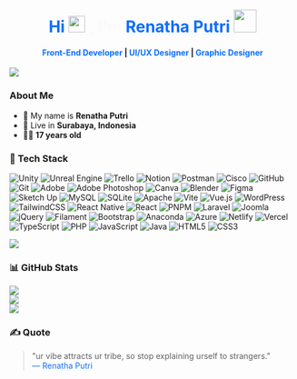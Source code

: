 <h1 align="center">
    <span style="color:#0d6efd;">Hi</span> 
    <img src="https://github.com/TheDudeThatCode/TheDudeThatCode/blob/master/Assets/Hi.gif" width="29px">
    <span style="color:#fafafa;">, I'm </span>
    <a href="https://github.com/RenathaPutri" style="color:#0d6efd; text-decoration: none;">
        Renatha Putri
    </a>
    <img src="https://github.com/TheDudeThatCode/TheDudeThatCode/blob/master/Assets/Developer.gif?raw=true" width="40px" alt="">
</h1>


<h4 align="center" style="color:#0d6efd;"> Front-End Developer <a href="/">|</a> UI/UX Designer <a href="/">|</a>
    Graphic Designer </h4>

<img src="https://user-images.githubusercontent.com/73097560/115834477-dbab4500-a447-11eb-908a-139a6edaec5c.gif" />

### About Me
- 👧 My name is **Renatha Putri**
- 🏡 Live in **Surabaya, Indonesia**
- 🤸‍♀️ **17 years old**

### 🚀 Tech Stack 
![Unity](https://img.shields.io/badge/unity-%23000000.svg?style=flat-square&logo=unity&logoColor=white) ![Unreal Engine](https://img.shields.io/badge/unrealengine-%23313131.svg?style=flat-square&logo=unrealengine&logoColor=white) ![Trello](https://img.shields.io/badge/Trello-%23026AA7.svg?style=flat-square&logo=Trello&logoColor=white) ![Notion](https://img.shields.io/badge/Notion-%23000000.svg?style=flat-square&logo=notion&logoColor=white) ![Postman](https://img.shields.io/badge/Postman-FF6C37?style=flat-square&logo=postman&logoColor=white) ![Cisco](https://img.shields.io/badge/cisco-%23049fd9.svg?style=flat-square&logo=cisco&logoColor=black) ![GitHub](https://img.shields.io/badge/github-%23121011.svg?style=flat-square&logo=github&logoColor=white) ![Git](https://img.shields.io/badge/git-%23F05033.svg?style=flat-square&logo=git&logoColor=white) ![Adobe](https://img.shields.io/badge/adobe-%23FF0000.svg?style=flat-square&logo=adobe&logoColor=white) ![Adobe Photoshop](https://img.shields.io/badge/adobe%20photoshop-%2331A8FF.svg?style=flat-square&logo=adobe%20photoshop&logoColor=white) ![Canva](https://img.shields.io/badge/Canva-%2300C4CC.svg?style=flat-square&logo=Canva&logoColor=white) ![Blender](https://img.shields.io/badge/blender-%23F5792A.svg?style=flat-square&logo=blender&logoColor=white) ![Figma](https://img.shields.io/badge/figma-%23F24E1E.svg?style=flat-square&logo=figma&logoColor=white) ![Sketch Up](https://img.shields.io/badge/SketchUp-005F9E?style=flat-square&logo=sketchup&logoColor=white) ![MySQL](https://img.shields.io/badge/mysql-4479A1.svg?style=flat-square&logo=mysql&logoColor=white) ![SQLite](https://img.shields.io/badge/sqlite-%2307405e.svg?style=flat-square&logo=sqlite&logoColor=white) ![Apache](https://img.shields.io/badge/apache-%23D42029.svg?style=flat-square&logo=apache&logoColor=white) ![Vite](https://img.shields.io/badge/vite-%23646CFF.svg?style=flat-square&logo=vite&logoColor=white) ![Vue.js](https://img.shields.io/badge/vue.js-%2335495e.svg?style=flat-square&logo=vuedotjs&logoColor=%234FC08D) ![WordPress](https://img.shields.io/badge/WordPress-%23117AC9.svg?style=flat-square&logo=WordPress&logoColor=white) ![TailwindCSS](https://img.shields.io/badge/tailwindcss-%3338B2AC.svg?style=flat-square&logo=tailwind-css&logoColor=white) ![React Native](https://img.shields.io/badge/react_native-%2320232a.svg?style=flat-square&logo=react&logoColor=%2361DAFB) ![React](https://img.shields.io/badge/react-%2320232a.svg?style=flat-square&logo=react&logoColor=%2361DAFB) ![PNPM](https://img.shields.io/badge/pnpm-%234a4a4a.svg?style=flat-square&logo=pnpm&logoColor=f69220) ![Laravel](https://img.shields.io/badge/laravel-%23FF2D20.svg?style=flat-square&logo=laravel&logoColor=white) ![Joomla](https://img.shields.io/badge/joomla-%235091CD.svg?style=flat-square&logo=joomla&logoColor=white) ![jQuery](https://img.shields.io/badge/jquery-%230769AD.svg?style=flat-square&logo=jquery&logoColor=white) ![Filament](https://img.shields.io/badge/Filament-FFAA00?style=flat-square&logoColor=%23000000) ![Bootstrap](https://img.shields.io/badge/bootstrap-%238511FA.svg?style=flat-square&logo=bootstrap&logoColor=white) ![Anaconda](https://img.shields.io/badge/Anaconda-%2344A833.svg?style=flat-square&logo=anaconda&logoColor=white) ![Azure](https://img.shields.io/badge/azure-%230072C6.svg?style=flat-square&logo=microsoftazure&logoColor=white) ![Netlify](https://img.shields.io/badge/netlify-%23000000.svg?style=flat-square&logo=netlify&logoColor=#00C7B7) ![Vercel](https://img.shields.io/badge/vercel-%23000000.svg?style=flat-square&logo=vercel&logoColor=white) ![TypeScript](https://img.shields.io/badge/typescript-%23007ACC.svg?style=flat-square&logo=typescript&logoColor=white) ![PHP](https://img.shields.io/badge/php-%23777BB4.svg?style=flat-square&logo=php&logoColor=white) ![JavaScript](https://img.shields.io/badge/javascript-%23323330.svg?style=flat-square&logo=javascript&logoColor=%23F7DF1E) ![Java](https://img.shields.io/badge/java-%23ED8B00.svg?style=flat-square&logo=openjdk&logoColor=white) ![HTML5](https://img.shields.io/badge/html5-%23E34F26.svg?style=flat-square&logo=html5&logoColor=white) ![CSS3](https://img.shields.io/badge/css3-%231572B6.svg?style=flat-square&logo=css3&logoColor=white)

<img src="https://user-images.githubusercontent.com/73097560/115834477-dbab4500-a447-11eb-908a-139a6edaec5c.gif">

### 📊 GitHub Stats 
![](https://github-readme-stats.vercel.app/api?username=RenathaPutri&theme=blue_navy&hide_border=true&include_all_commits=true&count_private=false)<br/>
![](https://nirzak-streak-stats.vercel.app/?user=RenathaPutri&theme=blue_navy&hide_border=true)<br/>
![](https://github-readme-stats.vercel.app/api/top-langs/?username=RenathaPutri&theme=blue_navy&hide_border=true&include_all_commits=true&count_private=false&layout=compact)


### ✍️ Quote
<blockquote class="custom-quote">
    "ur vibe attracts ur tribe, so stop explaining urself to strangers."
    <br>
    <span style="color:#0d6efd;">— Renatha Putri</span>
</blockquote>
